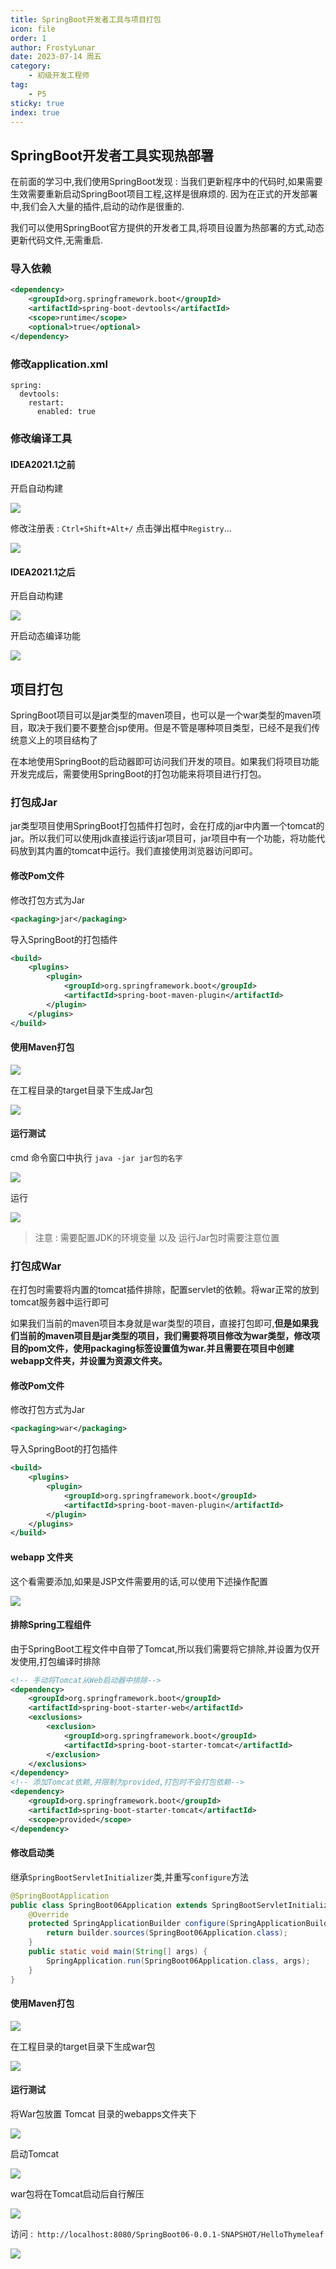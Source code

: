 ```yaml
---
title: SpringBoot开发者工具与项目打包
icon: file
order: 1
author: FrostyLunar
date: 2023-07-14 周五
category:
	- 初级开发工程师
tag:
	- P5
sticky: true
index: true
---
```


## SpringBoot开发者工具实现热部署

在前面的学习中,我们使用SpringBoot发现 :  当我们更新程序中的代码时,如果需要生效需要重新启动SpringBoot项目工程,这样是很麻烦的. 因为在正式的开发部署中,我们会入大量的插件,启动的动作是很重的.

我们可以使用SpringBoot官方提供的开发者工具,将项目设置为热部署的方式,动态更新代码文件,无需重启.

### 导入依赖

```XML
<dependency>
	<groupId>org.springframework.boot</groupId>
	<artifactId>spring-boot-devtools</artifactId>
	<scope>runtime</scope>
	<optional>true</optional>
</dependency>
```

### 修改application.xml

```ymal
spring:
  devtools:
    restart:
      enabled: true
```

### 修改编译工具

#### IDEA2021.1之前

开启自动构建

![](assets/image-20230714164109348.png)

修改注册表 : `Ctrl+Shift+Alt+/` 点击弹出框中`Registry`...

![](assets/image-20230714164208935.png)

#### IDEA2021.1之后

开启自动构建

![](assets/image-20230714164109348.png)

开启动态编译功能

![](assets/image-20230714164032082.png)

## 项目打包

SpringBoot项目可以是jar类型的maven项目，也可以是一个war类型的maven项目，取决于我们要不要整合jsp使用。但是不管是哪种项目类型，已经不是我们传统意义上的项目结构了

在本地使用SpringBoot的启动器即可访问我们开发的项目。如果我们将项目功能开发完成后，需要使用SpringBoot的打包功能来将项目进行打包。

### 打包成Jar

jar类型项目使用SpringBoot打包插件打包时，会在打成的jar中内置一个tomcat的jar。所以我们可以使用jdk直接运行该jar项目可，jar项目中有一个功能，将功能代码放到其内置的tomcat中运行。我们直接使用浏览器访问即可。

#### 修改Pom文件

修改打包方式为Jar

```XMl
<packaging>jar</packaging>
```

导入SpringBoot的打包插件

```XMl
<build>
	<plugins>
		<plugin>
			<groupId>org.springframework.boot</groupId>
			<artifactId>spring-boot-maven-plugin</artifactId>
		</plugin>
	</plugins>
</build>
```

#### 使用Maven打包

![](assets/image-20230714172953352.png)

在工程目录的target目录下生成Jar包

![](assets/image-20230714173135536.png)

#### 运行测试

cmd 命令窗口中执行 `java -jar jar包的名字`

![](assets/image-20230714173318547.png)

运行

![](assets/image-20230714173532611.png)

> 注意 : 需要配置JDK的环境变量 以及 运行Jar包时需要注意位置

### 打包成War

在打包时需要将内置的tomcat插件排除，配置servlet的依赖。将war正常的放到tomcat服务器中运行即可

如果我们当前的maven项目本身就是war类型的项目，直接打包即可,**但是如果我们当前的maven项目是jar类型的项目，我们需要将项目修改为war类型，修改项目的pom文件，使用packaging标签设置值为war.并且需要在项目中创建webapp文件夹，并设置为资源文件夹。**

#### 修改Pom文件

修改打包方式为Jar

```XMl
<packaging>war</packaging>
```

导入SpringBoot的打包插件

```XMl
<build>
	<plugins>
		<plugin>
			<groupId>org.springframework.boot</groupId>
			<artifactId>spring-boot-maven-plugin</artifactId>
		</plugin>
	</plugins>
</build>
```

#### webapp 文件夹

这个看需要添加,如果是JSP文件需要用的话,可以使用下述操作配置

![](assets/image-20230714175811062.png)

#### 排除Spring工程组件

由于SpringBoot工程文件中自带了Tomcat,所以我们需要将它排除,并设置为仅开发使用,打包编译时排除

```XML
<!-- 手动将Tomcat从Web启动器中排除-->
<dependency>
	<groupId>org.springframework.boot</groupId>
	<artifactId>spring-boot-starter-web</artifactId>
	<exclusions>
		<exclusion>
			<groupId>org.springframework.boot</groupId>
			<artifactId>spring-boot-starter-tomcat</artifactId>
		</exclusion>
	</exclusions>
</dependency>
<!-- 添加Tomcat依赖,并限制为provided,打包时不会打包依赖-->
<dependency>
	<groupId>org.springframework.boot</groupId>
	<artifactId>spring-boot-starter-tomcat</artifactId>
	<scope>provided</scope>
</dependency>
```

#### 修改启动类

继承`SpringBootServletInitializer`类,并重写`configure`方法

```java
@SpringBootApplication
public class SpringBoot06Application extends SpringBootServletInitializer {
    @Override
    protected SpringApplicationBuilder configure(SpringApplicationBuilder builder) {
        return builder.sources(SpringBoot06Application.class);
    }
    public static void main(String[] args) {
        SpringApplication.run(SpringBoot06Application.class, args);
    }
}
```

#### 使用Maven打包

![](assets/image-20230714172953352.png)

在工程目录的target目录下生成war包

![](assets/image-20230714181402954.png)

#### 运行测试

将War包放置 Tomcat 目录的webapps文件夹下

![](assets/image-20230714181621782.png)

启动Tomcat

![](assets/image-20230714181852682.png)

war包将在Tomcat启动后自行解压

![](assets/image-20230714181929391.png)

访问 :` http://localhost:8080/SpringBoot06-0.0.1-SNAPSHOT/HelloThymeleaf`

![](assets/image-20230714182044557.png)



